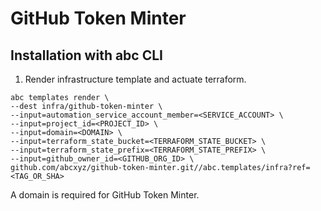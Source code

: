 # GitHub Token Minter

## Installation with abc CLI

1. Render infrastructure template and actuate terraform.
```shell
abc templates render \
--dest infra/github-token-minter \
--input=automation_service_account_member=<SERVICE_ACCOUNT> \
--input=project_id=<PROJECT_ID> \
--input=domain=<DOMAIN> \
--input=terraform_state_bucket=<TERRAFORM_STATE_BUCKET> \
--input=terraform_state_prefix=<TERRAFORM_STATE_PREFIX> \
--input=github_owner_id=<GITHUB_ORG_ID> \
github.com/abcxyz/github-token-minter.git//abc.templates/infra?ref=<TAG_OR_SHA>
```

A domain is required for GitHub Token Minter.
